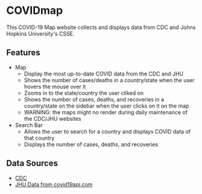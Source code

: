 # COVIDmap
This COVID-19 Map website collects and displays data from CDC and Johns Hopkins University's CSSE.

## Features
- Map
  - Display the most up-to-date COVID data from the CDC and JHU
  - Shows the number of cases/deaths in a country/state when the user hovers the mouse over it
  - Zooms in to the state/country the user cliked on
  - Shows the number of cases, deaths, and recoveries in a country/state on the sidebar when the user clicks on it on the map
  - WARNING: the maps might no render during daily maintenance of the CDC/JHU websites
- Search Bar
  - Allows the user to search for a country and displays COVID data of that country
  - Displays the number of cases, deaths, and recoveries

## Data Sources
- [CDC](https://data.cdc.gov/resource/9mfq-cb36.json)
- [JHU Data from covid19api.com](https://api.covid19api.com/)
